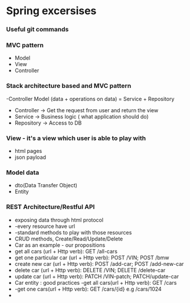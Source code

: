 # Spring excersises

### Useful git commands 

### MVC pattern
- Model
- View
- Controller

### Stack architecture based and MVC pattern
-Controller
Model (data + operations on data) = Service + Repository

- Controller -> Get the request from user and return the view
- Service -> Business logic ( what application should do)
- Repository -> Access to DB

### View - it's a view which user is able to play with
- html pages
- json payload

### Model data
- dto(Data Transfer Object)
- Entity

### REST Architecture/Restful API
- exposing data through html protocol
- -every resource have url
- -standard methods to play with those resources
- CRUD methods, Create/Read/Update/Delete
- Car as an example - our propositions
 - get all cars (url + Http verb): GET /all-cars
 - get one particular car (url + Http verb): POST /VIN; POST /bmw
 - create new car (url + Http verb): POST /add-car; POST /add-new-car
 - delete car (url + Http verb): DELETE /VIN; DELETE /delete-car
 - update car (url + Http verb): PATCH /VIN-patch; PATCH/update-car
 - Car entity : good practices
   -get all cars(url + Http verb): GET /cars
 - -get one cars(url + Http verb): GET /cars/{id} e.g /cars/1024
 - 